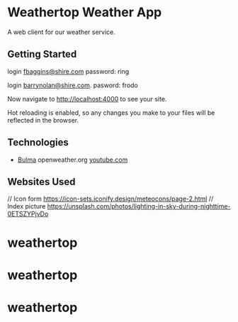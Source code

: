 # Weathertop Weather App
A web client for our weather service.

## Getting Started

login fbaggins@shire.com password: ring

login barrynolan@shire.com. pasword: frodo


Now navigate to [http://localhost:4000](http://localhost:4000) to see your site.

Hot reloading is enabled, so any changes you make to your files will be reflected in the browser.

## Technologies


* [Bulma](https://bulma.io/)
openweather.org
[youtube.com](https://www.youtube.com/watch?v=MIYQR-Ybrn4)



## Websites Used
// Icon form https://icon-sets.iconify.design/meteocons/page-2.html
// Index picture https://unsplash.com/photos/lighting-in-sky-during-nighttime-0ETSZYPjvDo






# weathertop
# weathertop
# weathertop

